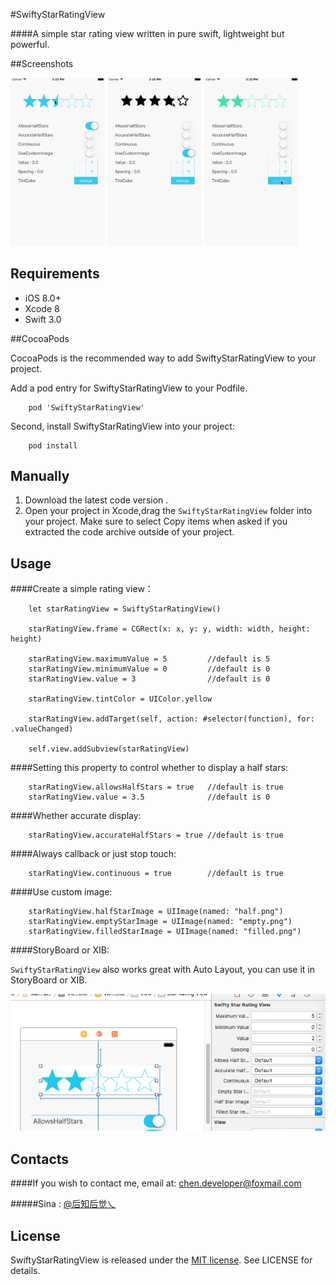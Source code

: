 #SwiftyStarRatingView


####A simple star rating view written in pure swift, lightweight but powerful.
 
##Screenshots

<img src="Image/1.gif" width="30%">
<img src="Image/2.gif" width="30%">
<img src="Image/3.gif" width="30%">

## Requirements

- iOS 8.0+ 
- Xcode 8
- Swift 3.0

##CocoaPods

CocoaPods is the recommended way to add SwiftyStarRatingView to your project.

Add a pod entry for SwiftyStarRatingView to your Podfile.
 
```
	pod 'SwiftyStarRatingView'
```
Second, install SwiftyStarRatingView into your project:
 
```
	pod install
```

## Manually

1. Download the latest code version .
2. Open your project in Xcode,drag the `SwiftyStarRatingView` folder into your project.  Make sure to select Copy items when asked if you extracted the code archive outside of your project.


## Usage

####Create a simple rating view：

```
	let starRatingView = SwiftyStarRatingView()
	
	starRatingView.frame = CGRect(x: x, y: y, width: width, height: height)
	
	starRatingView.maximumValue = 5 		//default is 5
	starRatingView.minimumValue = 0 		//default is 0
	starRatingView.value = 3        		//default is 0
	
	starRatingView.tintColor = UIColor.yellow
	
	starRatingView.addTarget(self, action: #selector(function), for: .valueChanged)
	
	self.view.addSubview(starRatingView)
```

####Setting this property to control whether to display a half stars:

```
	starRatingView.allowsHalfStars = true 	//default is true
    starRatingView.value = 3.5				//default is 0
```

####Whether accurate display:

```
	starRatingView.accurateHalfStars = true //default is true
```

####Always callback or just stop touch:

```
	starRatingView.continuous = true        //default is true
```

####Use custom image:

```
	starRatingView.halfStarImage = UIImage(named: "half.png")
	starRatingView.emptyStarImage = UIImage(named: "empty.png")
    starRatingView.filledStarImage = UIImage(named: "filled.png")
```

####StoryBoard or XIB:

`SwiftyStarRatingView` also works great with Auto Layout, you can use it in StoryBoard or XIB.

<img src="Image/sx.png">

## Contacts	

####If you wish to contact me, email at: chen.developer@foxmail.com

#####Sina : [@后知后觉乀](http://weibo.com/2538296781)

## License	

SwiftyStarRatingView is released under the [MIT license](LICENSE). See LICENSE for details.
